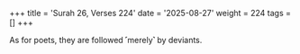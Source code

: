 +++
title = 'Surah 26, Verses 224'
date = '2025-08-27'
weight = 224
tags = []
+++

As for poets, they are followed ˹merely˺ by deviants.